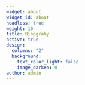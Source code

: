 ```yaml
---
widget: about
widget_id: about
headless: true
weight: 10
title: Biopgrahy
active: true
design:
  columns: "2"
  background:
    text_color_light: false
    image_darken: 0
author: admin
---
```


